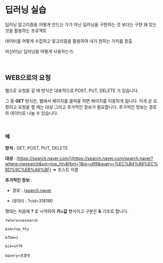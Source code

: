# 딥러닝 실습

딥러닝 알고리즘을 어떻게 만드는 가가 아닌 딥러닝을 구현하는 것 보다는 구현 돼 있는 것을 활용하는 프로젝트

데이터를 어떻게 수집하고 알고리즘을 활용하여 내가 원하는 가치를 창출

머신러닝/ 딥러닝을 어떻게 사용하는가.

<br/>

## WEB으로의 요청

웹으로 요청을 걸 때 방식은 대표적으로 POST, PUT, DELETE 가 있습니다.

그 중 **GET** 방식은, 웹에서 페이지를 클릭을 하면 페이지를 이동하게 됩니다. 이게 곧 요청이고 요청을 할 때는
대상 그리고 추가적인 정보가 필요합니다. 추가적인 정보는 경로와 데이터로 나눌 수 있습니다.

<br/>

### 예

**방식** : GET, POST, PUT, DELETE

**대상** : [https://search.naver.com/](https://search.naver.com/search.naver?where=nexearch&sm=top_hty&fbm=1&ie=utf8&query=%EC%B4%88%EC%BD%9C%EB%A6%BF) ⇒ 호스트 이름

**추가적인 정보** :   

  - 경로 : /[search.naver](https://search.naver.com/search.naver?where=nexearch&sm=top_hty&fbm=1&ie=utf8&query=%EC%B4%88%EC%BD%9C%EB%A6%BF)

  - 데이터 : ?cid=318190

형태는 처음에 **?** 로 시작하여 **키=값** 형식이고 구분은 **&** 기호로 합니다.

```
?where=nexearch

&sm=top_hty

&fbm=1

&ie=utf8

&query=초콜릿
```

